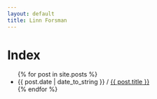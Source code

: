 ```yaml
---
layout: default
title: Linn Forsman
---
```


<div class="site">
<h1>Index</h1>
</div>
<ul class="posts">
  {% for post in site.posts %}
  <li>
    <span>{{ post.date | date_to_string }}</span> /
    <a href="{{ post.url }}">{{ post.title }}</a>
  </li>
  {% endfor %}
</ul>